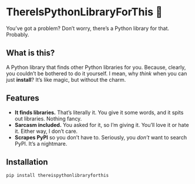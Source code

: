 # ThereIsPythonLibraryForThis 🤡

You’ve got a problem? Don’t worry, there’s a Python library for that. Probably. 

## What is this?

A Python library that finds other Python libraries for you. Because, clearly, you couldn’t be bothered to do it yourself. I mean, why *think* when you can just **install**? It’s like magic, but without the charm.

## Features

- **It finds libraries.** That’s literally it. You give it some words, and it spits out libraries. Nothing fancy.
- **Sarcasm included.** You asked for it, so I’m giving it. You’ll love it or hate it. Either way, I don’t care.
- **Scrapes PyPI** so you don’t have to. Seriously, you *don’t* want to search PyPI. It’s a nightmare.

## Installation

```bash
pip install thereispythonlibraryforthis
